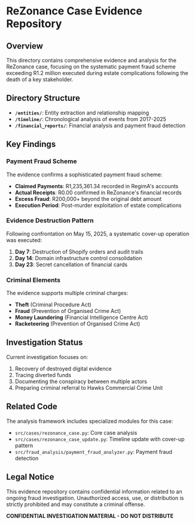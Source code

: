 # ReZonance Case Evidence Repository

## Overview

This directory contains comprehensive evidence and analysis for the ReZonance case, focusing on the systematic payment fraud scheme exceeding R1.2 million executed during estate complications following the death of a key stakeholder.

## Directory Structure

- **`/entities/`**: Entity extraction and relationship mapping
- **`/timeline/`**: Chronological analysis of events from 2017-2025
- **`/financial_reports/`**: Financial analysis and payment fraud detection

## Key Findings

### Payment Fraud Scheme

The evidence confirms a sophisticated payment fraud scheme:
- **Claimed Payments**: R1,235,361.34 recorded in RegimA's accounts
- **Actual Receipts**: R0.00 confirmed in ReZonance's financial records
- **Excess Fraud**: R200,000+ beyond the original debt amount
- **Execution Period**: Post-murder exploitation of estate complications

### Evidence Destruction Pattern

Following confrontation on May 15, 2025, a systematic cover-up operation was executed:
1. **Day 7**: Destruction of Shopify orders and audit trails
2. **Day 14**: Domain infrastructure control consolidation
3. **Day 23**: Secret cancellation of financial cards

### Criminal Elements

The evidence supports multiple criminal charges:
- **Theft** (Criminal Procedure Act)
- **Fraud** (Prevention of Organised Crime Act)
- **Money Laundering** (Financial Intelligence Centre Act)
- **Racketeering** (Prevention of Organised Crime Act)

## Investigation Status

Current investigation focuses on:
1. Recovery of destroyed digital evidence
2. Tracing diverted funds
3. Documenting the conspiracy between multiple actors
4. Preparing criminal referral to Hawks Commercial Crime Unit

## Related Code

The analysis framework includes specialized modules for this case:
- `src/cases/rezonance_case.py`: Core case analysis
- `src/cases/rezonance_case_update.py`: Timeline update with cover-up pattern
- `src/fraud_analysis/payment_fraud_analyzer.py`: Payment fraud detection

## Legal Notice

This evidence repository contains confidential information related to an ongoing fraud investigation. Unauthorized access, use, or distribution is strictly prohibited and may constitute a criminal offense.

**CONFIDENTIAL INVESTIGATION MATERIAL - DO NOT DISTRIBUTE**
